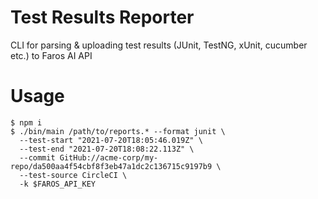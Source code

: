 # Test Results Reporter

CLI for parsing &amp; uploading test results (JUnit, TestNG, xUnit, cucumber etc.) to Faros AI API

# Usage

```
$ npm i
$ ./bin/main /path/to/reports.* --format junit \
  --test-start "2021-07-20T18:05:46.019Z" \
  --test-end "2021-07-20T18:08:22.113Z" \
  --commit GitHub://acme-corp/my-repo/da500aa4f54cbf8f3eb47a1dc2c136715c9197b9 \
  --test-source CircleCI \
  -k $FAROS_API_KEY
```
